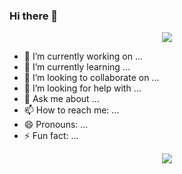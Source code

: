 ### Hi there 👋
<div align="center"> <img src="https://metrics.lecoq.io/zjiayu064?template=classic&config.timezone=Asia%2FShanghai"> </div>

- 🔭 I’m currently working on ...
- 🌱 I’m currently learning ...
- 👯 I’m looking to collaborate on ...
- 🤔 I’m looking for help with ...
- 💬 Ask me about ...
- 📫 How to reach me: ...
- 😄 Pronouns: ...
- ⚡ Fun fact: ...

<div align="center"> <img src="https://visitor-badge.glitch.me/badge?page_id=zjiayu064" /> </div>
